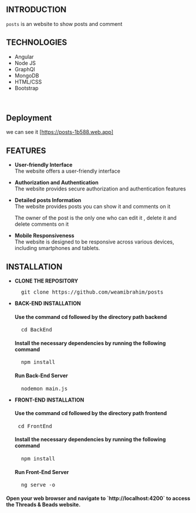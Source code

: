 ## **INTRODUCTION**

`posts` is an website to show posts and comment 



## **TECHNOLOGIES**

- Angular
- Node JS
- GraphQl
- MongoDB
- HTML/CSS
- Bootstrap

<br>

## **Deployment**
we can see it [https://posts-1b588.web.app]




## **FEATURES**

- **User-friendly Interface**<br>
  The website offers a  user-friendly interface 

- **Authorization and Authentication**<br>
  The website provides secure authorization and authentication features
 

- **Detailed posts Information**<br>
  The website provides posts you can show it and comments  on it 
  
  The owner of the post is the only one who can edit it , delete it and delete comments on it 



- **Mobile Responsiveness**<br>
  The website is designed to be responsive across various devices, including smartphones and tablets. 








## **INSTALLATION**

- **CLONE THE REPOSITORY**
  <pre>
    git clone https://github.com/weamibrahim/posts
  </pre>

- **BACK-END INSTALLATION**
  <h4>Use the command cd followed by the directory path backend</h4>
  <pre>
    cd BackEnd
  </pre>

  <h4>Install the necessary dependencies by running the following command</h4>
  <pre>
    npm install
  </pre>

  <h4>Run Back-End Server</h4>
  <pre>
    nodemon main.js
  </pre>

- **FRONT-END INSTALLATION**
  <h4>Use the command cd followed by the directory path frontend</h4>
  <pre>
   cd FrontEnd
  </pre>

  <h4>Install the necessary dependencies by running the following command</h4>
  <pre>
    npm install
  </pre>

  <h4>Run Front-End Server</h4>
  <pre>
    ng serve -o
  </pre>

<h4>Open your web browser and navigate to `http://localhost:4200` to access the Threads & Beads website.</h4><br>

